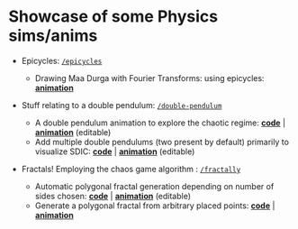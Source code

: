 # Showcase of some Physics sims/anims

- Epicycles: [`/epicycles`](./epicycles/)
  - Drawing Maa Durga with Fourier Transforms: using epicycles: [**animation**](./epicycles/durga_epicycles/durga_epicycles.html)

- Stuff relating to a double pendulum: [`/double-pendulum`](./double-pendulum/)
  - A double pendulum animation to explore the chaotic regime: [**code**](./double-pendulum/basic/) | [**animation**](https://editor.p5js.org/amzon-ex/sketches/-2uDMa5rV) (editable)
  - Add multiple double pendulums (two present by default) primarily to visualize SDIC: [**code**](./double-pendulum/multiple/) | [**animation**](https://editor.p5js.org/amzon-ex/sketches/DyefCyVpU) (editable)

- Fractals! Employing the chaos game algorithm : [`/fractally`](./fractally/)
  - Automatic polygonal fractal generation depending on number of sides chosen: [**code**](./fractally/fractalpoly/) | [**animation**](https://editor.p5js.org/amzon-ex/sketches/X3Gglr6On) (editable)
  - Generate a polygonal fractal from arbitrary placed points: [**code**](./fractally/arbipolyfrac/) | [**animation**](https://amzon-ex.github.io/fractally/arbipolyfrac/arbipolyfrac.html)
